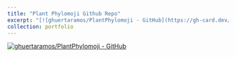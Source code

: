 ```yaml
---
title: "Plant Phylomoji Github Repo"
excerpt: "[![ghuertaramos/PlantPhylomoji - GitHub](https://gh-card.dev/repos/ghuertaramos/PlantPhylomoji.svg)](https://github.com/ghuertaramos/PlantPhylomoji) <br/><img src='https://raw.githubusercontent.com/ghuertaramos/PlantPhylomoji/master/data/StrictPhylomoji.png' height='50%' width='50%'>"
collection: portfolio
---
```


[![ghuertaramos/PlantPhylomoji - GitHub](https://gh-card.dev/repos/ghuertaramos/PlantPhylomoji.svg)](https://github.com/ghuertaramos/PlantPhylomoji)
